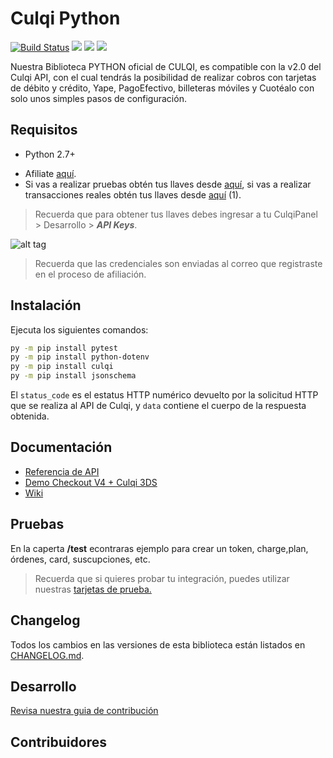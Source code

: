 # Culqi Python

[![Build Status](https://travis-ci.org/culqi/culqi-python.svg?branch=master)](https://travis-ci.org/culqi/culqi-python)
![](https://img.shields.io/pypi/pyversions/Culqi)
![](https://img.shields.io/pypi/l/culqi)
![](https://img.shields.io/pypi/v/culqi)


Nuestra Biblioteca PYTHON oficial de CULQI, es compatible con la v2.0 del Culqi API, con el cual tendrás la posibilidad de realizar cobros con tarjetas de débito y crédito, Yape, PagoEfectivo, billeteras móviles y Cuotéalo con solo unos simples pasos de configuración.

## Requisitos

- Python 2.7+
* Afiliate [aquí](https://afiliate.culqi.com/).
* Si vas a realizar pruebas obtén tus llaves desde [aquí](https://integ-panel.culqi.com/#/registro), si vas a realizar transacciones reales obtén tus llaves desde [aquí](https://panel.culqi.com/#/registro) (1).

> Recuerda que para obtener tus llaves debes ingresar a tu CulqiPanel > Desarrollo > ***API Keys***.

![alt tag](http://i.imgur.com/NhE6mS9.png)

> Recuerda que las credenciales son enviadas al correo que registraste en el proceso de afiliación.

## Instalación

Ejecuta los siguientes comandos:

```bash
py -m pip install pytest
py -m pip install python-dotenv
py -m pip install culqi
py -m pip install jsonschema

```

El `status_code` es el estatus HTTP numérico devuelto por la solicitud HTTP que se
realiza al API de Culqi, y `data` contiene el cuerpo de la respuesta obtenida.


## Documentación

- [Referencia de API](https://www.culqi.com/api/)
- [Demo Checkout V4 + Culqi 3DS](https://github.com/culqi/culqi-python-demo-checkoutv4-culqi3ds)
- [Wiki](https://github.com/culqi/culqi-python/wiki)

## Pruebas

En la caperta **/test** econtraras ejemplo para crear un token, charge,plan, órdenes, card, suscupciones, etc.

> Recuerda que si quieres probar tu integración, puedes utilizar nuestras [tarjetas de prueba.](https://docs.culqi.com/es/documentacion/pagos-online/tarjetas-de-prueba/)

## Changelog

Todos los cambios en las versiones de esta biblioteca están listados en
[CHANGELOG.md](CHANGELOG.md).

## Desarrollo
[Revisa nuestra guia de contribución](CONTRIBUTING.md)

## Contribuidores
